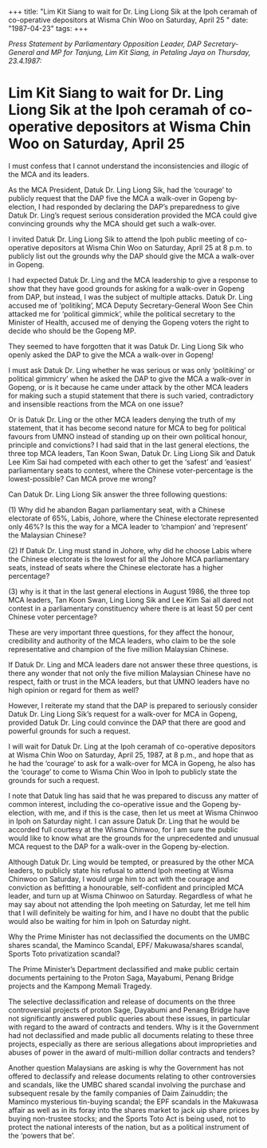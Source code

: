 +++ 
title: "Lim Kit Siang to wait for Dr. Ling Liong Sik at the Ipoh ceramah of co-operative depositors at Wisma Chin Woo on Saturday, April 25 "
date: "1987-04-23"
tags:
+++

_Press Statement by Parliamentary Opposition Leader, DAP Secretary-General and MP for Tanjung, Lim Kit Siang, in Petaling Jaya on Thursday, 23.4.1987:_

# Lim Kit Siang to wait for Dr. Ling Liong Sik at the Ipoh ceramah of co-operative depositors at Wisma Chin Woo on Saturday, April 25 

I must confess that I cannot understand the inconsistencies and illogic of the MCA and its leaders.</u>

As the MCA President, Datuk Dr. Ling Liong Sik, had the ‘courage’ to publicly request that the DAP five the MCA a walk-over in Gopeng by-election, I had responded by declaring the DAP’s preparedness to give Datuk Dr. Ling’s request serious consideration provided the MCA could give convincing grounds why the MCA should get such a walk-over.

I invited Datuk Dr. Ling Liong Sik to attend the Ipoh public meeting of co-operative depositors at Wisma Chin Woo on Saturday, April 25 at 8 p.m. to publicly list out the grounds why the DAP should give the MCA a walk-over in Gopeng.

I had expected Datuk Dr. Ling and the MCA leadership to give a response to show that they have good grounds for asking for a walk-over in Gopeng from DAP, but instead, I was the subject of multiple attacks. Datuk Dr. Ling accused me of ‘politiking’, MCA Deputy Secretary-General Woon See Chin attacked me for ‘political gimmick’, while the political secretary to the Minister of Health, accused me of denying the Gopeng voters the right to decide who should be the Gopeng MP.

They seemed to have forgotten that it was Datuk Dr. Ling Liong Sik who openly asked the DAP to give the MCA a walk-over in Gopeng!

I must ask Datuk Dr. Ling whether he was serious or was only ‘politiking’ or political gimmicry’ when he asked the DAP to  give the MCA a walk-over in Gopeng, or is it because he came under attack by the other MCA leaders for making such a stupid statement that there is such varied, contradictory and insensible reactions from the MCA on one issue?

Or is Datuk Dr. Ling or the other MCA leaders denying the truth of my statement, that it has become second nature for MCA to beg for political favours from UMNO instead of standing up on their own political honour, principle and convictions? I had said that in the last general elections, the three top MCA leaders, Tan Koon Swan, Datuk Dr. Ling Liong Sik and Datuk Lee Kim Sai had competed with each other to get the ‘safest’ and ‘easiest’ parliamentary seats to contest, where the Chinese voter-percentage is the lowest-possible? Can MCA prove me wrong?

Can Datuk Dr. Ling Liong Sik answer the three following questions:

(1)	Why did he abandon Bagan parliamentary seat, with a Chinese electorate of 65%, 
Labis, Johore, where the Chinese electorate represented only 46%? Is this the way for a MCA leader to ‘champion’ and ‘represent’ the Malaysian Chinese?

(2)	If Datuk Dr. Ling must stand in Johore, why did he choose Labis where the Chinese electorate is the lowest for all the Johore MCA parliamentary seats, instead of seats where the Chinese electorate has a higher percentage?

(3)	why is it that in the last general elections in August 1986, the three top MCA leaders, Tan Koon Swan, Ling Liong Sik and Lee Kim Sai all dared not contest in a parliamentary constituency where there is at least 50 per cent Chinese voter percentage?

These are very important three questions, for they affect the honour, credibility and authority of the MCA leaders, who claim to be the sole representative and champion of the five million Malaysian Chinese.

If Datuk Dr. Ling and MCA leaders dare not answer these three questions, is there any wonder that not only the five million Malaysian Chinese have no respect, faith or trust in the MCA leaders, but that UMNO leaders have no high opinion or regard for them as well?

However, I reiterate my stand that the DAP is prepared to seriously consider Datuk Dr. Ling Liong Sik’s request for a walk-over for MCA in Gopeng, provided Datuk Dr. Ling could convince the DAP that there are good and powerful grounds for such a request.

I will wait for Datuk Dr. Ling at the Ipoh ceramah of co-operative depositors at Wisma Chin Woo on Saturday, April 25, 1987, at 8 p.m., and hope that as he had the ‘courage’ to ask for a walk-over for MCA in Gopeng, he also has the ‘courage’ to come to Wisma Chin Woo in Ipoh to publicly state the grounds for such a request.

I note that Datuk ling has said that he was prepared to discuss any matter of common interest, including the co-operative issue and the Gopeng by-election, with me, and if this is the case, then let us meet at Wisma Chinwoo in Ipoh on Saturday night. I can assure Datuk Dr. Ling that he would be accorded full courtesy at the Wisma Chinwoo, for I am sure the public would like to know what are the grounds for the unprecedented and unusual MCA request to the DAP for a walk-over in the Gopeng by-election.

Although Datuk Dr. Ling would be tempted, or preasured by the other MCA leaders, to publicly state his refusal to attend Ipoh meeting at Wisma Chinwoo on Saturday, I would urge him to act with the courage and conviction as befitting a honourable, self-confident and principled MCA leader, and turn up at Wisma Chinwoo on Saturday. Regardless of what he may say about not attending the Ipoh meeting on Saturday, let me tell him that I will definitely be waiting for him, and I have no doubt that the public would also be waiting for him in Ipoh on Saturday night.

Why the Prime Minister has not declassified the documents on the UMBC shares scandal, the Maminco Scandal, EPF/ Makuwasa/shares scandal, Sports Toto privatization scandal?

The Prime Minister’s Department declassified and make public certain documents pertaining to the Proton Saga, Mayabumi, Penang Bridge projects and the Kampong Memali Tragedy.

The selective declassification and release of documents on the three controversial projects of proton Sage, Dayabumi and Penang Bridge have not significantly answered public queries about these issues, in particular with regard to the award of contracts and tenders. Why is it the Government had not declassified and made public all documents relating to these three projects, especially as there are serious allegations about improprieties and abuses of power in the award of multi-million dollar contracts and tenders?

Another question Malaysians are asking is why the Government has not offered to declassify and release documents relating to other controversies and scandals, like the UMBC shared scandal involving the purchase and subsequent resale by the family companies of Daim Zainuddin; the Maminco mysterious tin-buying scandal; the EPF scandals in the Makuwasa affair as well as in its foray into the shares market to jack uip share prices by buying non-trustee stocks; and the Sports Toto Act is being used, not to protect the national interests of the nation, but as a political instrument of the ‘powers that be’.
 
